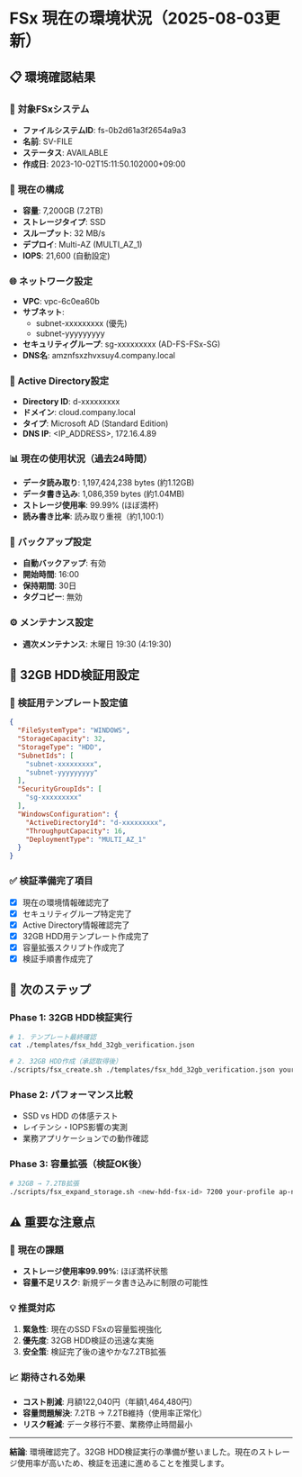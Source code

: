 # FSx 現在の環境状況（2025-08-03更新）

## 📋 **環境確認結果**

### 🎯 **対象FSxシステム**
- **ファイルシステムID**: fs-0b2d61a3f2654a9a3
- **名前**: SV-FILE
- **ステータス**: AVAILABLE
- **作成日**: 2023-10-02T15:11:50.102000+09:00

### 💾 **現在の構成**
- **容量**: 7,200GB (7.2TB)
- **ストレージタイプ**: SSD
- **スループット**: 32 MB/s
- **デプロイ**: Multi-AZ (MULTI_AZ_1)
- **IOPS**: 21,600 (自動設定)

### 🌐 **ネットワーク設定**
- **VPC**: vpc-6c0ea60b
- **サブネット**: 
  - subnet-xxxxxxxxx (優先)
  - subnet-yyyyyyyyy
- **セキュリティグループ**: sg-xxxxxxxxx (AD-FS-FSx-SG)
- **DNS名**: amznfsxzhvxsuy4.company.local

### 🔐 **Active Directory設定**
- **Directory ID**: d-xxxxxxxxx
- **ドメイン**: cloud.company.local
- **タイプ**: Microsoft AD (Standard Edition)
- **DNS IP**: <IP_ADDRESS>, 172.16.4.89

### 📊 **現在の使用状況（過去24時間）**
- **データ読み取り**: 1,197,424,238 bytes (約1.12GB)
- **データ書き込み**: 1,086,359 bytes (約1.04MB)
- **ストレージ使用率**: 99.99% (ほぼ満杯)
- **読み書き比率**: 読み取り重視（約1,100:1）

### 🔧 **バックアップ設定**
- **自動バックアップ**: 有効
- **開始時間**: 16:00
- **保持期間**: 30日
- **タグコピー**: 無効

### ⚙️ **メンテナンス設定**
- **週次メンテナンス**: 木曜日 19:30 (4:19:30)

## 🎯 **32GB HDD検証用設定**

### 📝 **検証用テンプレート設定値**
```json
{
  "FileSystemType": "WINDOWS",
  "StorageCapacity": 32,
  "StorageType": "HDD",
  "SubnetIds": [
    "subnet-xxxxxxxxx",
    "subnet-yyyyyyyyy"
  ],
  "SecurityGroupIds": [
    "sg-xxxxxxxxx"
  ],
  "WindowsConfiguration": {
    "ActiveDirectoryId": "d-xxxxxxxxx",
    "ThroughputCapacity": 16,
    "DeploymentType": "MULTI_AZ_1"
  }
}
```

### ✅ **検証準備完了項目**
- [x] 現在の環境情報確認完了
- [x] セキュリティグループ特定完了
- [x] Active Directory情報確認完了
- [x] 32GB HDD用テンプレート作成完了
- [x] 容量拡張スクリプト作成完了
- [x] 検証手順書作成完了

## 🚀 **次のステップ**

### Phase 1: 32GB HDD検証実行
```bash
# 1. テンプレート最終確認
cat ./templates/fsx_hdd_32gb_verification.json

# 2. 32GB HDD作成（承認取得後）
./scripts/fsx_create.sh ./templates/fsx_hdd_32gb_verification.json your-profile ap-northeast-1
```

### Phase 2: パフォーマンス比較
- SSD vs HDD の体感テスト
- レイテンシ・IOPS影響の実測
- 業務アプリケーションでの動作確認

### Phase 3: 容量拡張（検証OK後）
```bash
# 32GB → 7.2TB拡張
./scripts/fsx_expand_storage.sh <new-hdd-fsx-id> 7200 your-profile ap-northeast-1
```

## ⚠️ **重要な注意点**

### 🔴 **現在の課題**
- **ストレージ使用率99.99%**: ほぼ満杯状態
- **容量不足リスク**: 新規データ書き込みに制限の可能性

### 💡 **推奨対応**
1. **緊急性**: 現在のSSD FSxの容量監視強化
2. **優先度**: 32GB HDD検証の迅速な実施
3. **安全策**: 検証完了後の速やかな7.2TB拡張

### 📈 **期待される効果**
- **コスト削減**: 月額122,040円（年額1,464,480円）
- **容量問題解決**: 7.2TB → 7.2TB維持（使用率正常化）
- **リスク軽減**: データ移行不要、業務停止時間最小

---
**結論**: 環境確認完了。32GB HDD検証実行の準備が整いました。現在のストレージ使用率が高いため、検証を迅速に進めることを推奨します。
